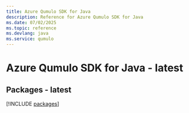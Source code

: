 ```yaml
---
title: Azure Qumulo SDK for Java
description: Reference for Azure Qumulo SDK for Java
ms.date: 07/02/2025
ms.topic: reference
ms.devlang: java
ms.service: qumulo
---
```

# Azure Qumulo SDK for Java - latest
## Packages - latest
[!INCLUDE [packages](qumulo-index.md)]